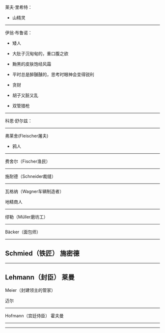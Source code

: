 莱夫·里希特：

- 山精灵



---


伊翁·布鲁诺：

- 矮人

- 大肚子沉甸甸的，重口腹之欲

- 黝黑的皮肤饱经风霜

- 平时总是醉醺醺的，思考时眼神会变得锐利

- 贪财

- 胡子又脏又乱


- 双管猎枪



---

科恩·舒尔兹：


---

弗莱舍(Fleischer屠夫)

- 鸦人



---
费舍尔（Fischer渔民）



---
施耐德（Schneider裁缝）


---

瓦格纳（Wagner车辆制造者）

地精商人

---

缪勒（Müller磨坊工）

--- 
 
Bäcker（面包师）

---

Schmied（铁匠）
施密德
---

---

Lehmann（封臣）
莱曼
---

Meier（封建领主的管家）

迈尔

---

Hofmann（宫廷侍臣）
霍夫曼


---




---